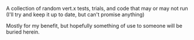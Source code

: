 A collection of random vert.x tests, trials, and code that may or may not run
(I'll try and keep it up to date, but can't promise anything)

Mostly for my benefit, but hopefully something of use to someone will be buried herein.